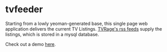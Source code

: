 # tvfeeder

Starting from a lowly yeoman-generated base, this single page web application delivers the current TV Listings. [TVRage's rss feeds](http://www.tvrage.com/rss.php) supply the listings, which is stored in a mysql database.

Check out a demo [here](https://tvfeeder.herokuapp.com/).

